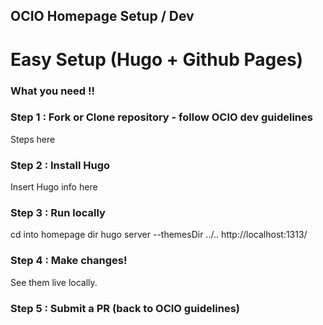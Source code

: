 ## OCIO Homepage Setup / Dev

# Easy Setup (Hugo + Github Pages)

### What you need !!

### Step 1 : Fork or Clone repository - follow OCIO dev guidelines

Steps here

### Step 2 : Install Hugo

Insert Hugo info here

### Step 3 : Run locally

cd into homepage dir
hugo server --themesDir ../..
http://localhost:1313/

### Step 4 : Make changes! 

See them live locally.

### Step 5 : Submit a PR (back to OCIO guidelines)






